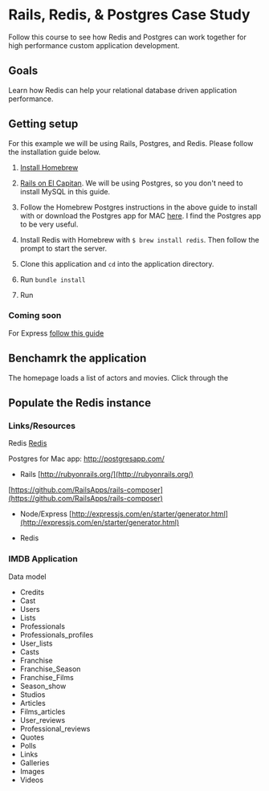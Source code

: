 # Rails, Redis, & Postgres Case Study

Follow this course to see how Redis and Postgres can work together for high performance custom application development.

## Goals

Learn how Redis can help your relational database driven application performance.

## Getting setup

For this example we will be using Rails, Postgres, and Redis. Please follow the installation guide below.

1. [Install Homebrew](http://brew.sh/)

2. [Rails on El Capitan](https://gorails.com/setup/osx/10.11-el-capitan). We will be using Postgres, so you don't need to install MySQL in this guide.

3. Follow the Homebrew Postgres instructions in the above guide to install with or download the Postgres app for MAC [here](http://postgresapp.com/). I find the Postgres app to be very useful.

4. Install Redis with Homebrew with `$ brew install redis`. Then follow the prompt to start the server.

5. Clone this application and `cd` into the application directory.

6. Run `bundle install`


7. Run




### Coming soon
For Express [follow this guide](http://)


## Benchamrk the application

The homepage loads a list of actors and movies. Click through the


## Populate the Redis instance

### Links/Resources

Redis
[Redis](http://redis.io/)

Postgres for Mac app: http://postgresapp.com/

- Rails
[http://rubyonrails.org/](http://rubyonrails.org/)

[https://github.com/RailsApps/rails-composer](https://github.com/RailsApps/rails-composer)

- Node/Express
[http://expressjs.com/en/starter/generator.html](http://expressjs.com/en/starter/generator.html)

- Redis

### IMDB Application

Data model

- Credits
- Cast
- Users
- Lists
- Professionals
- Professionals_profiles
- User_lists
- Casts
- Franchise
- Franchise_Season
- Franchise_Films
- Season_show
- Studios
- Articles
- Films_articles
- User_reviews
- Professional_reviews
- Quotes
- Polls
- Links
- Galleries
- Images
- Videos
